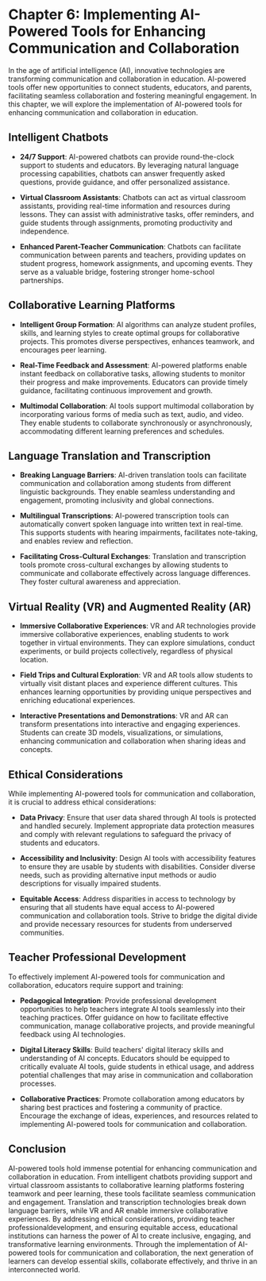 Chapter 6: Implementing AI-Powered Tools for Enhancing Communication and Collaboration
======================================================================================

In the age of artificial intelligence (AI), innovative technologies are transforming communication and collaboration in education. AI-powered tools offer new opportunities to connect students, educators, and parents, facilitating seamless collaboration and fostering meaningful engagement. In this chapter, we will explore the implementation of AI-powered tools for enhancing communication and collaboration in education.

Intelligent Chatbots
--------------------

* **24/7 Support**: AI-powered chatbots can provide round-the-clock support to students and educators. By leveraging natural language processing capabilities, chatbots can answer frequently asked questions, provide guidance, and offer personalized assistance.

* **Virtual Classroom Assistants**: Chatbots can act as virtual classroom assistants, providing real-time information and resources during lessons. They can assist with administrative tasks, offer reminders, and guide students through assignments, promoting productivity and independence.

* **Enhanced Parent-Teacher Communication**: Chatbots can facilitate communication between parents and teachers, providing updates on student progress, homework assignments, and upcoming events. They serve as a valuable bridge, fostering stronger home-school partnerships.

Collaborative Learning Platforms
--------------------------------

* **Intelligent Group Formation**: AI algorithms can analyze student profiles, skills, and learning styles to create optimal groups for collaborative projects. This promotes diverse perspectives, enhances teamwork, and encourages peer learning.

* **Real-Time Feedback and Assessment**: AI-powered platforms enable instant feedback on collaborative tasks, allowing students to monitor their progress and make improvements. Educators can provide timely guidance, facilitating continuous improvement and growth.

* **Multimodal Collaboration**: AI tools support multimodal collaboration by incorporating various forms of media such as text, audio, and video. They enable students to collaborate synchronously or asynchronously, accommodating different learning preferences and schedules.

Language Translation and Transcription
--------------------------------------

* **Breaking Language Barriers**: AI-driven translation tools can facilitate communication and collaboration among students from different linguistic backgrounds. They enable seamless understanding and engagement, promoting inclusivity and global connections.

* **Multilingual Transcriptions**: AI-powered transcription tools can automatically convert spoken language into written text in real-time. This supports students with hearing impairments, facilitates note-taking, and enables review and reflection.

* **Facilitating Cross-Cultural Exchanges**: Translation and transcription tools promote cross-cultural exchanges by allowing students to communicate and collaborate effectively across language differences. They foster cultural awareness and appreciation.

Virtual Reality (VR) and Augmented Reality (AR)
-----------------------------------------------

* **Immersive Collaborative Experiences**: VR and AR technologies provide immersive collaborative experiences, enabling students to work together in virtual environments. They can explore simulations, conduct experiments, or build projects collectively, regardless of physical location.

* **Field Trips and Cultural Exploration**: VR and AR tools allow students to virtually visit distant places and experience different cultures. This enhances learning opportunities by providing unique perspectives and enriching educational experiences.

* **Interactive Presentations and Demonstrations**: VR and AR can transform presentations into interactive and engaging experiences. Students can create 3D models, visualizations, or simulations, enhancing communication and collaboration when sharing ideas and concepts.

Ethical Considerations
----------------------

While implementing AI-powered tools for communication and collaboration, it is crucial to address ethical considerations:

* **Data Privacy**: Ensure that user data shared through AI tools is protected and handled securely. Implement appropriate data protection measures and comply with relevant regulations to safeguard the privacy of students and educators.

* **Accessibility and Inclusivity**: Design AI tools with accessibility features to ensure they are usable by students with disabilities. Consider diverse needs, such as providing alternative input methods or audio descriptions for visually impaired students.

* **Equitable Access**: Address disparities in access to technology by ensuring that all students have equal access to AI-powered communication and collaboration tools. Strive to bridge the digital divide and provide necessary resources for students from underserved communities.

Teacher Professional Development
--------------------------------

To effectively implement AI-powered tools for communication and collaboration, educators require support and training:

* **Pedagogical Integration**: Provide professional development opportunities to help teachers integrate AI tools seamlessly into their teaching practices. Offer guidance on how to facilitate effective communication, manage collaborative projects, and provide meaningful feedback using AI technologies.

* **Digital Literacy Skills**: Build teachers' digital literacy skills and understanding of AI concepts. Educators should be equipped to critically evaluate AI tools, guide students in ethical usage, and address potential challenges that may arise in communication and collaboration processes.

* **Collaborative Practices**: Promote collaboration among educators by sharing best practices and fostering a community of practice. Encourage the exchange of ideas, experiences, and resources related to implementing AI-powered tools for communication and collaboration.

Conclusion
----------

AI-powered tools hold immense potential for enhancing communication and collaboration in education. From intelligent chatbots providing support and virtual classroom assistants to collaborative learning platforms fostering teamwork and peer learning, these tools facilitate seamless communication and engagement. Translation and transcription technologies break down language barriers, while VR and AR enable immersive collaborative experiences. By addressing ethical considerations, providing teacher professionaldevelopment, and ensuring equitable access, educational institutions can harness the power of AI to create inclusive, engaging, and transformative learning environments. Through the implementation of AI-powered tools for communication and collaboration, the next generation of learners can develop essential skills, collaborate effectively, and thrive in an interconnected world.
